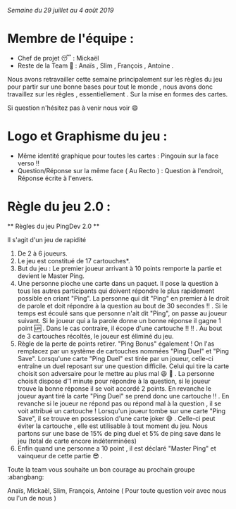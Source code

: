 *Semaine du 29 juillet au 4 août 2019*

# Membre de l'équipe :

* Chef de projet :sleeping: : Mickaël
* Reste de la Team :muscle: : Anaïs , Slim , François , Antoine .

Nous avons retravailler cette semaine principalement sur les règles du jeu pour partir sur une bonne bases pour tout le monde , nous avons donc travaillez sur les règles , essentiellement . Sur la mise en formes des cartes.

Si question n'hésitez pas à venir nous voir :smile:


# Logo et Graphisme du jeu :

* Même identité graphique pour toutes les cartes : Pingouin sur la face verso :bangbang:
* Question/Réponse sur la même face ( Au Recto ) : Question à l'endroit, Réponse écrite à l'envers.

# Règle du jeu 2.0 : 



** Règles du jeu PingDev 2.0 **

Il s'agit d'un jeu de rapidité

1. De 2 à 6 joueurs.
2. Le jeu est constitué de 17 cartouches*.
3. But du jeu : Le premier joueur arrivant à 10 points remporte la partie et devient le Master Ping.
4. Une personne pioche une carte dans un paquet. Il pose la question à tous les autres participants qui doivent répondre le plus rapidement possible en criant "Ping". La personne qui dit "Ping" en premier à le droit de parole et doit répondre à la question au bout de 30 secondes :bangbang: . Si le temps est écoulé sans que personne n'ait dit "Ping", on passe au joueur suivant. Si le joueur qui a la parole donne un bonne réponse il gagne 1 point :up: . Dans le cas contraire, il écope d'une cartouche :bangbang: :bangbang: . Au bout de 3 cartouches récoltés, le joueur est éliminé du jeu.
5. Règle de la perte de points retirer. "Ping Bonus" également ! On l'as remplacez par un système de cartouches nommées "Ping Duel" et "Ping Save". Lorsqu'une carte "Ping Duel" est tirée par un joueur, celle-ci entraîne un duel reposant sur une question difficile. Celui qui tire la carte choisit son adversaire pour le mettre au plus mal :laughing: :rocket: . La personne choisit dispose d'1 minute pour répondre à la question, si le joueur trouve la bonne réponse il se voit accordé 2 points. En revanche le joueur ayant tiré la carte "Ping Duel" se prend donc une cartouche :bangbang: . En revanche si le joueur ne répond pas ou répond mal à la question , il se voit attribué un cartouche ! Lorsqu'un joueur tombe sur une carte "Ping Save", il se trouve en possession d'une carte joker :sweat_smile: . Celle-ci peut éviter la cartouche , elle est utilisable à tout moment du jeu. Nous partons sur une base de 15% de ping duel et 5% de ping save dans le jeu (total de carte encore indéterminées)
6. Enfin quand une personne a 10 point , il est déclaré "Master Ping" et vainqueur de cette partie :sunglasses: .



Toute la team vous souhaite un bon courage au prochain groupe :abangbang:

Anaïs, Mickaël, Slim, François, Antoine ( Pour toute question voir avec nous ou l'un de nous )
